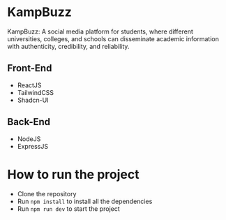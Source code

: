 # KampBuzz
KampBuzz: A social media platform for students, where different universities, colleges, and schools can disseminate academic information with authenticity, credibility, and reliability.

## Front-End
- ReactJS
- TailwindCSS
- Shadcn-UI

## Back-End
- NodeJS
- ExpressJS

# How to run the project
- Clone the repository
- Run `npm install` to install all the dependencies
- Run `npm run dev` to start the project

